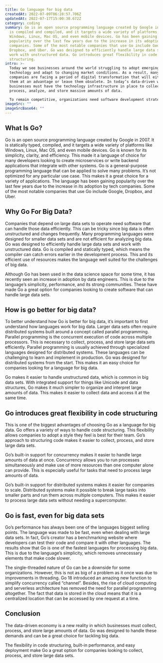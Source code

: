 ```yaml
---
title: Go language for big data
createdAt: 2022-07-09T06:28:57.706Z
updatedAt: 2022-07-17T15:00:30.672Z
category: coding
summary: Go is an open source programming language created by Google in 2007. It
  is compiled and compiled, and it targets a wide variety of platforms like
  Windows, Linux, Mac OS, and even mobile devices. Go has been gaining
  popularity over the last few years due to the increase in its adoption by tech
  companies. Some of the most notable companies that use Go include Google,
  Dropbox, and Uber. Go was designed to efficiently handle large data sets and
  work with unstructured data. Go introduces great flexibility in code
  structuring.
intro: >-
  Today we see businesses around the world struggling to adopt emerging
  technology and adapt to changing market conditions. As a result, many
  companies are facing a period of digital transformation that will either put
  them at an advantage or leave them obsolete. In today’s data-driven world,
  businesses must have the technology infrastructure in place to collect,
  process, analyze, and store massive amounts of data. 

  To remain competitive, organizations need software development strategies that can handle big data efficiently while keeping costs low. Organizations must also have the ability to implement new technologies quickly and integrate them into their existing systems. This article details Go programming for big data examples as well as why you should consider it for your next project.
imageSrc: ""
imageSrcBase64: ""
---
```


## What Is Go?

Go is an open source programming language created by Google in 2007. It is statically typed, compiled, and it targets a wide variety of platforms like Windows, Linux, Mac OS, and even mobile devices. Go is known for its simplicity, clarity, and efficiency. This made it a language of choice for many developers looking to create microservices or write backend applications that integrate with other systems. Go is a general-purpose programming language that can be applied to solve many problems. It’s not optimized for any particular use case. This makes it a great choice for a variety of applications. The language has been gaining popularity over the last few years due to the increase in its adoption by tech companies. Some of the most notable companies that use Go include Google, Dropbox, and Uber.

## Why Go For Big Data?

Companies that depend on large data sets to operate need software that can handle those data efficiently. This can be tricky since big data is often unstructured and changes frequently. Many programming languages were designed for smaller data sets and are not efficient for analyzing big data. Go was designed to efficiently handle large data sets and work with unstructured data. Go is compiled and statically typed, which means the compiler can catch errors earlier in the development process. This and its efficient use of resources makes the language well suited for the challenges of big data.

Although Go has been used in the data science space for some time, it has recently seen an increase in adoption by data engineers. This is due to the language’s simplicity, performance, and its strong communities. These have made Go a great option for companies looking to create software that can handle large data sets.

## How is go better for big data?

To better understand how Go is better for big data, it’s important to first understand how languages work for big data. Larger data sets often require distributed systems built around a concept called parallel programming. Parallel programming is the concurrent execution of code across multiple processors. This is necessary to collect, process, and store large data sets efficiently. Parallel programming is usually achieved through specialized languages designed for distributed systems. These languages can be challenging to learn and implement in production. Go was designed for distributed systems from the start. This makes it an easy choice for companies looking for a language for big data.

Go makes it easier to handle unstructured data, which is common in big data sets. With integrated support for things like Unicode and data structures, Go makes it much simpler to organize and interpret large amounts of data. This makes it easier to collect data and access it at the same time.

## Go introduces great flexibility in code structuring

This is one of the biggest advantages of choosing Go as a language for big data. Go offers a variety of ways to handle code structuring. This flexibility allows companies to adopt a style they feel is best for their team. Go’s approach to structuring code makes it easier to collect, process, and store large data sets.

Go’s built-in support for concurrency makes it easier to handle large amounts of data at once. Concurrency allows you to run processes simultaneously and make use of more resources than one computer alone can provide. This is especially useful for tasks that need to process large amounts of data.

Go’s built-in support for distributed systems makes it easier for companies to scale. Distributed systems make it possible to break large tasks into smaller parts and run them across multiple computers. This makes it easier to process large data sets without needing a supercomputer.

## Go is fast, even for big data sets

Go’s performance has always been one of the languages biggest selling points. The language was made to be fast, even when dealing with large data sets.
In fact, Go’s creator has a benchmarking website where developers can test their code and compare it with other languages. The results show that Go is one of the fastest languages for processing big data.
This is due to the language’s simplicity, which removes unnecessary elements that make code slower.

The single-threaded nature of Go can be a downside for some organizations. However, this is not as big of a problem as it once was due to improvements in threading. Go 18 introduced an amazing new function to simplify concurrency called “channel”. Besides, the rise of cloud computing and serverless architecture has removed the need for parallel programming altogether. The fact that data is stored in the cloud means that it is a centralized location that can be accessed by one request at a time.

## Conclusion

The data-driven economy is a new reality in which businesses must collect, process, and store large amounts of data. Go was designed to handle these demands and can be a great choice for tackling big data.

The flexibility in code structuring, built-in performance, and easy deployment make Go a great option for companies looking to collect, process, and store large data sets.
